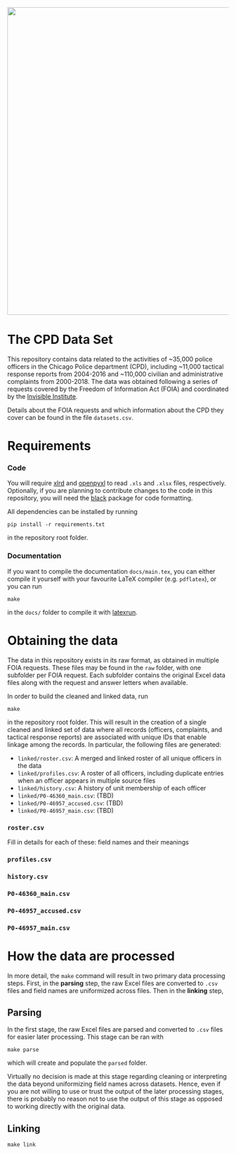 <img src="https://cdn.theatlantic.com/thumbor/9jB6mGx0eREfH3l82uNckcwrUFI=/0x62:2343x1380/1952x1098/media/img/mt/2018/03/AP_429077000333/original.jpg" width="700" class="center"/>

# The CPD Data Set

This repository contains data related to the activities of ~35,000 police officers
in the Chicago Police department (CPD), including ~11,000 tactical response reports
from 2004-2016 and ~110,000 civilian and administrative complaints from 2000-2018.
The data was obtained following a series of
requests covered by the Freedom of Information Act (FOIA) and coordinated by
the [Invisible Institute](https://invisible.institute/).

Details about the FOIA requests and which information about the CPD they cover
can be found in the file `datasets.csv`.

# Requirements

### Code
You will require [xlrd](https://github.com/python-excel/xlrd) and
[openpyxl](https://openpyxl.readthedocs.io/en/stable/) to read `.xls` and
`.xlsx` files, respectively. Optionally, if you are planning to contribute changes
to the code in this repository, you will need the [black](https://github.com/psf/black)
package for code formatting.

All dependencies can be installed by running

```
pip install -r requirements.txt
```
in the repository root folder.

### Documentation

If you want to compile the documentation `docs/main.tex`, you can either compile it yourself
with your favourite LaTeX compiler (e.g. `pdflatex`), or you can run
```
make
```
in the `docs/` folder to compile it with [latexrun](https://github.com/aclements/latexrun). 


# Obtaining the data

The data in this repository exists in its raw format, as obtained in multiple FOIA requests.
These files may be found in the `raw` folder, with one subfolder per FOIA request.
Each subfolder contains the original Excel data files along
with the request and answer letters when available.

In order to build the cleaned and linked data, run
```
make
```
in the repository root folder. This will result in the creation of a single cleaned and linked
set of data where all records (officers, complaints, and tactical response reports) are associated
with unique IDs that enable linkage among the records. In particular, the following files are generated:
- `linked/roster.csv`: A merged and linked roster of all unique officers in the data
- `linked/profiles.csv`: A roster of all officers, including duplicate entries when an officer appears in multiple source files
- `linked/history.csv`: A history of unit membership of each officer
- `linked/P0-46360_main.csv`: (TBD)
- `linked/P0-46957_accused.csv`: (TBD)
- `linked/P0-46957_main.csv`: (TBD)

### `roster.csv`

Fill in details for each of these: field names and their meanings

### `profiles.csv`

### `history.csv`

### `P0-46360_main.csv`

### `P0-46957_accused.csv`

### `P0-46957_main.csv`

# How the data are processed

In more detail, the `make` command will result in two primary data processing steps.
First, in the **parsing** step, the raw Excel files are converted to `.csv` files and field
names are uniformized across files. Then in the **linking** step, 

## Parsing

In the first stage, the raw Excel files are parsed and converted to `.csv`
files for easier later processing. This stage can be ran with

```
make parse
```

which will create and populate the `parsed` folder.


Virtually no decision is made at this stage regarding cleaning or interpreting
the data beyond uniformizing field names across datasets. Hence, even if you
are not willing to use or trust the output of the later processing stages,
there is probably no reason not to use the output of this stage as opposed to
working directly with the original data.

## Linking

```
make link
```
